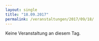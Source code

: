 ```yaml
---
layout: single
title: "18.09.2017"
permalink: /veranstaltungen/2017/09/18/
---
```


Keine Veranstaltung an diesem Tag.
